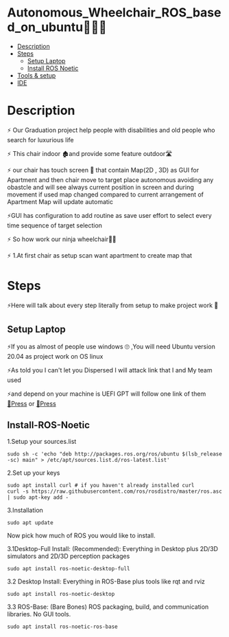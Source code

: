 # Autonomous_Wheelchair_ROS_based_on_ubuntu🦼🤖🔥

- [Description](#Description)
- [Steps](#Steps)
  - [Setup Laptop](#Setup-laptop)  
  - [Install ROS Noetic](#Install-ROS-Noetic)
- [Tools & setup](#Tools-&-setup)
- [IDE](#IDE)


# Description
<p> ⚡ Our Graduation project help people with disabilities and old people who search for luxurious life </p>
<p> ⚡ This chair indoor 🏚and provide some feature outdoor🛣 </p>
<p> ⚡ our chair has touch screen 📱 that contain Map(2D , 3D) as GUI for Apartment and then chair move to target place autonomous avoiding any obastcle and will see always current position in screen and during movement if used map changed compared to current arrangement of Apartment Map will update automatic   </p>
<p> ⚡GUI has configuration to add routine as save user effort to select every time sequence of target selection </p>
<p> ⚡ So how work our ninja wheelchair🐱‍👤  </p>
<p> ⚡ 1.At first chair as setup scan want apartment to create map that 
  
# Steps
<p>⚡Here will talk about every step literally from setup to make project work 🤩</p>

## Setup Laptop
<p> ⚡If you as almost of people use windows 🙄 ,You will need Ubuntu version 20.04 as project work on OS linux </p>
<p> ⚡As told you I can't let you Dispersed I will attack link that I and My team used  </p>
<p> ⚡and depend on your machine is  UEFI  GPT will follow one link of them <a href="https://www.youtube.com/watch?v=aKKdiqVHNqw" >🔗Press</a> or <a href="https://www.youtube.com/watch?v=-iSAyiicyQY&t=18s" >🔗Press</a> </p>

## Install-ROS-Noetic

<p> 1.Setup your sources.list

```console 
sudo sh -c 'echo "deb http://packages.ros.org/ros/ubuntu $(lsb_release -sc) main" > /etc/apt/sources.list.d/ros-latest.list'
```

<p> 2.Set up your keys

```console 
sudo apt install curl # if you haven't already installed curl
curl -s https://raw.githubusercontent.com/ros/rosdistro/master/ros.asc | sudo apt-key add -
```

<p> 3.Installation

```conole 
sudo apt update
```

<p>Now pick how much of ROS you would like to install.
<p> 3.1Desktop-Full Install: (Recommended): Everything in Desktop plus 2D/3D simulators and 2D/3D perception packages

```console
sudo apt install ros-noetic-desktop-full
```

<p> 3.2 Desktop Install: Everything in ROS-Base plus tools like rqt and rviz

```console
sudo apt install ros-noetic-desktop
```

<p> 3.3 ROS-Base: (Bare Bones) ROS packaging, build, and communication libraries. No GUI tools.

```console
sudo apt install ros-noetic-ros-base
```
 
 
 
